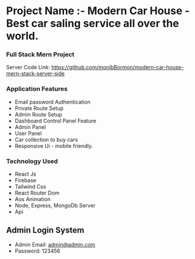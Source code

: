# Project Name :- Modern Car House - Best car saling service all over the world.

### Full Stack Mern Project
Server Code Link: https://github.com/monibBormon/modern-car-house-mern-stack-server-side

### Application Features

* Email password Authentication
* Private Route Setup
* Admin Route Setup
* Dashboard Control Panel Feature
* Admin Panel
* User Panel
* Car collection to buy cars
* Responsive Ui - mobile friendly.


### Technology Used

* React Js
* Firebase
* Tailwind Css
* React Router Dom
* Aos Animation
* Node, Express, MongoDb Server
* Api

## Admin Login System

* Admin Email: admin@admin.com
* Password: 123456




